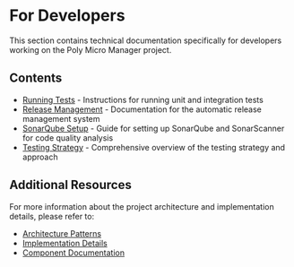 # For Developers

This section contains technical documentation specifically for developers working on the Poly Micro Manager project.

## Contents

- [Running Tests](./RUN_TESTS.md) - Instructions for running unit and integration tests
- [Release Management](./README-RELEASE-MANAGEMENT.md) - Documentation for the automatic release management system
- [SonarQube Setup](./SONARQUBE.md) - Guide for setting up SonarQube and SonarScanner for code quality analysis
- [Testing Strategy](./TESTING.md) - Comprehensive overview of the testing strategy and approach

## Additional Resources

For more information about the project architecture and implementation details, please refer to:

- [Architecture Patterns](../architecture/patterns.md)
- [Implementation Details](../implementation/)
- [Component Documentation](../components/)
